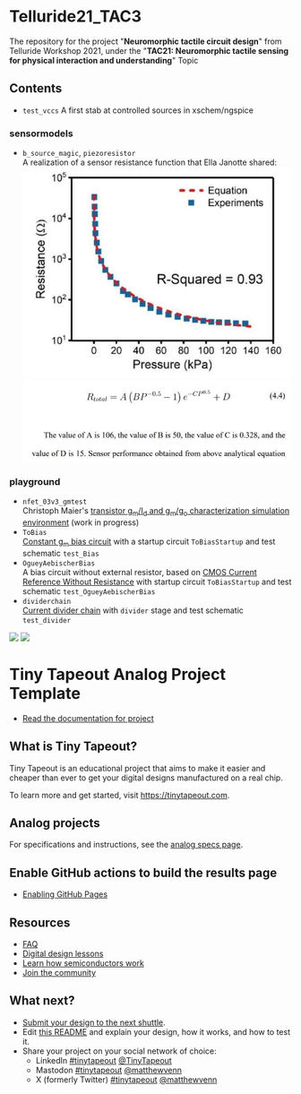 # Telluride21_TAC3
The repository for the project "**Neuromorphic tactile circuit design**" from
Telluride Workshop 2021, under the 
"**TAC21: Neuromorphic tactile sensing for physical interaction and understanding**" Topic

## Contents

* `test_vccs`
A first stab at controlled sources in xschem/ngspice

### sensormodels

* `b_source_magic`, `piezoresistor`  
A realization of a sensor resistance function that Ella Janotte shared:
![Sensor resistance plot](./graphR.jpg)
![Sensor equation](./eqnR.jpg)

### playground

* `nfet_03v3_gmtest`  
Christoph Maier's [transistor g<sub>m</sub>/I<sub>d</sub> and g<sub>m</sub>/g<sub>o</sub> characterization simulation environment](https://bitbucket.org/cmucsd/circuitikz-demo/src/master/) (work in progress)
* `ToBias`  
[Constant g<sub>m</sub> bias circuit](DoNotLitter/biasgenSlides.pdf) with a startup circuit `ToBiasStartup` and test schematic `test_Bias`
* `OgueyAebischerBias`  
A bias circuit without external resistor, based on
[CMOS Current Reference Without Resistance](https://ieeexplore.ieee.org/abstract/document/597305)
with startup circuit `ToBiasStartup` and test schematic `test_OgueyAebischerBias`
* `dividerchain`  
[Current divider chain](DoNotLitter/biasgenSlides.pdf) with `divider` stage and test schematic `test_divider`

![](../../workflows/gds/badge.svg) ![](../../workflows/docs/badge.svg)

# Tiny Tapeout Analog Project Template

- [Read the documentation for project](docs/info.md)

## What is Tiny Tapeout?

Tiny Tapeout is an educational project that aims to make it easier and cheaper than ever to get your digital designs manufactured on a real chip.

To learn more and get started, visit https://tinytapeout.com.

## Analog projects

For specifications and instructions, see the [analog specs page](https://tinytapeout.com/specs/analog/).

## Enable GitHub actions to build the results page

- [Enabling GitHub Pages](https://tinytapeout.com/faq/#my-github-action-is-failing-on-the-pages-part)

## Resources

- [FAQ](https://tinytapeout.com/faq/)
- [Digital design lessons](https://tinytapeout.com/digital_design/)
- [Learn how semiconductors work](https://tinytapeout.com/siliwiz/)
- [Join the community](https://tinytapeout.com/discord)

## What next?

- [Submit your design to the next shuttle](https://app.tinytapeout.com/).
- Edit [this README](README.md) and explain your design, how it works, and how to test it.
- Share your project on your social network of choice:
  - LinkedIn [#tinytapeout](https://www.linkedin.com/search/results/content/?keywords=%23tinytapeout) [@TinyTapeout](https://www.linkedin.com/company/100708654/)
  - Mastodon [#tinytapeout](https://chaos.social/tags/tinytapeout) [@matthewvenn](https://chaos.social/@matthewvenn)
  - X (formerly Twitter) [#tinytapeout](https://twitter.com/hashtag/tinytapeout) [@matthewvenn](https://twitter.com/matthewvenn)
